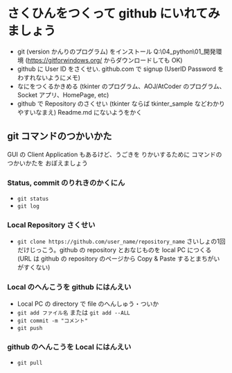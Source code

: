# さくひんをつくって github にいれてみましょう

- git (version かんりのプログラム) をインストール Q:\04_python\01_開発環境 (https://gitforwindows.org/ からダウンロードしても OK)
- github に User ID をさくせい. github.com で signup  (UserID Password をわすれないようにメモ)
- なにをつくるかきめる (tkinter のプログラム、AOJ/AtCoder のプログラム、Socket アプリ、HomePage, etc)
- github で Repository のさくせい (tkinter ならば tkinter_sample などわかりやすいなまえ) Readme.md にないようをかく


## git コマンドのつかいかた

GUI の Client Application もあるけど、うごきを りかいするために コマンドの つかいかたを おぼえましょう

### Status, commit のりれきのかくにん

- `git status`
- `git log`

### Local Repository さくせい

- `git clone https://github.com/user_name/repository_name` さいしょの1回だけじっこう。github の repository とおなじものを local PC につくる (URL は github の repository のページから Copy & Paste するとまちがいがすくない)

### Local のへんこうを github にはんえい

- Local PC の directory で file のへんしゅう・ついか
- `git add ファイル名`  または  `git add --ALL`
- `git commit -m "コメント"`
- `git push`

### github のへんこうを Local にはんえい

- `git pull`
